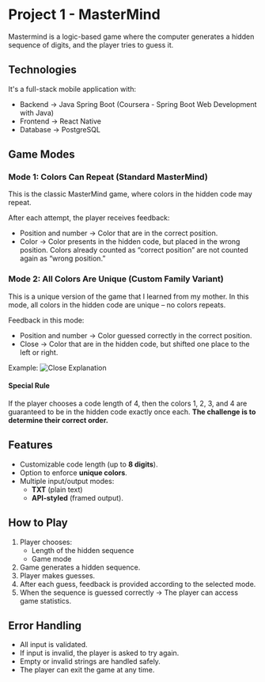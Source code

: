 # Project 1 - MasterMind
Mastermind is a logic-based game where the computer generates a hidden sequence of digits, and the player tries to guess it.  

## Technologies
It's a full-stack mobile application with:
 - Backend → Java Spring Boot (Coursera - Spring Boot Web Development with Java)
 - Frontend → React Native
 - Database → PostgreSQL 

## Game Modes
 ### Mode 1: Colors Can Repeat (Standard MasterMind)
 This is the classic MasterMind game, where colors in the hidden code may repeat.
 
 After each attempt, the player receives feedback:
 - Position and number → Color that are in the correct position.
 - Color → Color presents in the hidden code, but placed in the wrong position.
 Colors already counted as “correct position” are not counted again as “wrong position.”

 ### Mode 2: All Colors Are Unique (Custom Family Variant)
 This is a unique version of the game that I learned from my mother.
 In this mode, all colors in the hidden code are unique – no colors repeats.
 
 Feedback in this mode:
 - Position and number → Color guessed correctly in the correct position.
 - Close → Color that are in the hidden code, but shifted one place to the left or right.
 
 Example:
 ![Close Explanation](assets/close.png)
 #### **Special Rule**
 If the player chooses a code length of 4, then the colors 1, 2, 3, and 4 are guaranteed to be in the hidden code exactly once each.
 **The challenge is to determine their correct order.**

## Features
 - Customizable code length (up to **8 digits**).
 - Option to enforce **unique colors**.
 - Multiple input/output modes:
   - **TXT** (plain text)
   - **API-styled** (framed output).

## How to Play
 1. Player chooses:
    - Length of the hidden sequence
    - Game mode
 2. Game generates a hidden sequence.
 3. Player makes guesses.
 4. After each guess, feedback is provided according to the selected mode.
 5. When the sequence is guessed correctly → The player can access game statistics.

## Error Handling
 - All input is validated.
 - If input is invalid, the player is asked to try again.
 - Empty or invalid strings are handled safely.
 - The player can exit the game at any time.